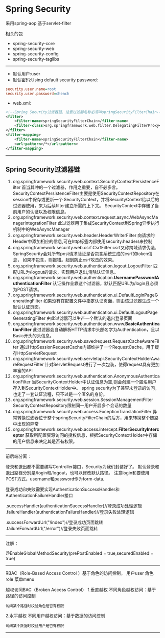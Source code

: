 

# Spring Security

采用spring-aop
基于servlet-filter

相关的包
- spring-security-core
- spring-security-web
- spring-security-config
- spring-security-taglibs
---
- 默认用户:user
- 默认密码:Using default security password:
```ini
security.user.name=root
security.user.password=chench
```


- web.xml:
```xml
<!--Spring Security过滤器链，注意过滤器名称必须叫springSecurityFilterChain-->
<filter>
    <filter-name>springSecurityFilterChain</filter-name>
    <filter-class>org.springframework.web.filter.DelegatingFilterProxy</filter-class>
</filter>
<filter-mapping>
    <filter-name>springSecurityFilterChain</filter-name>
    <url-pattern>/*</url-pattern>
</filter-mapping>

```



---


## Spring Security过滤器链


1. org.springframework.security.web.context.SecurityContextPersistenceFilter
    首当其冲的一个过滤器，作用之重要，自不必多言。
    SecurityContextPersistenceFilter主要是使用SecurityContextRepository在session中保存或更新一个
    SecurityContext，并将SecurityContext给以后的过滤器使用，来为后续filter建立所需的上下文。
    SecurityContext中存储了当前用户的认证以及权限信息。
2. org.springframework.security.web.context.request.async.WebAsyncManagerIntegrationFilter
    此过滤器用于集成SecurityContext到Spring异步执行机制中的WebAsyncManager
3. org.springframework.security.web.header.HeaderWriterFilter
    向请求的Header中添加相应的信息,可在http标签内部使用security:headers来控制
4. org.springframework.security.web.csrf.CsrfFilter
    csrf又称跨域请求伪造，SpringSecurity会对所有post请求验证是否包含系统生成的csrf的token信息，
    如果不包含，则报错。起到防止csrf攻击的效果。
5. org.springframework.security.web.authentication.logout.LogoutFilter
    匹配URL为/logout的请求，实现用户退出,清除认证信息。
6. org.springframework.security.web.authentication.**UsernamePasswordAuthenticationFilter**
    认证操作全靠这个过滤器，默认匹配URL为/login且必须为POST请求。
7. org.springframework.security.web.authentication.ui.DefaultLoginPageGeneratingFilter
    如果没有在配置文件中指定认证页面，则由该过滤器生成一个默认认证页面。
8. org.springframework.security.web.authentication.ui.DefaultLogoutPageGeneratingFilter
    由此过滤器可以生产一个默认的退出登录页面
9. org.springframework.security.web.authentication.www.**BasicAuthenticationFilter**
    此过滤器会自动解析HTTP请求中头部名字为Authentication，且以Basic开头的头信息。
10. org.springframework.security.web.savedrequest.RequestCacheAwareFilter
    通过HttpSessionRequestCache内部维护了一个RequestCache，用于缓存HttpServletRequest
11. org.springframework.security.web.servletapi.SecurityContextHolderAwareRequestFilter
    针对ServletRequest进行了一次包装，使得request具有更加丰富的API
12. org.springframework.security.web.authentication.AnonymousAuthenticationFilter
    当SecurityContextHolder中认证信息为空,则会创建一个匿名用户存入到SecurityContextHolder中。
    spring security为了兼容未登录的访问，也走了一套认证流程，只不过是一个匿名的身份。
13. org.springframework.security.web.session.SessionManagementFilter
    SecurityContextRepository限制同一用户开启多个会话的数量
14. org.springframework.security.web.access.ExceptionTranslationFilter
    异常转换过滤器位于整个springSecurityFilterChain的后方，用来转换整个链路中出现的异常
15. org.springframework.security.web.access.intercept.**FilterSecurityInterceptor**
    获取所配置资源访问的授权信息，根据SecurityContextHolder中存储的用户信息来决定其是否有权限。

---




前后端分离：



登录和退出都不需要编写Controller接口，Security为我们封装好了。
默认登录和退出路径分别是/login和/logout，也可以修改默认路径。
注意login和要使用POST方式，username和password作为form-data.

登录成功和失败需要实现AuthenticationSuccessHandler和AuthenticationFailureHandler接口


.successHandler(authenticationSuccessHandler)//登录成功处理逻辑
.failureHandler(authenticationFailureHandler)//登录失败处理逻辑

.successForwardUrl("/index")//登录成功页面跳转
.failureForwardUrl("/error")//登录失败页面跳转


---

注解：

@EnableGlobalMethodSecurity(prePostEnabled = true,securedEnabled = true)






---

RBAC（Role-Based Access Control ）基于角色的访问控制。
用户user
角色role
菜单menu


越权访问BAC（Broken Access Control）
1.垂直越权
    不同角色越权访问：基于路径的访问控制

    访问某个路径时校验角色是否有权限

2.水平越权
    不同用户越权访问：基于数据的访问控制

    访问某个数据时校验用户是否有权限






---

